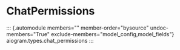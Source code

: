 # ChatPermissions

::: {.automodule members="" member-order="bysource" undoc-members="True" exclude-members="model_config,model_fields"}
aiogram.types.chat_permissions
:::
